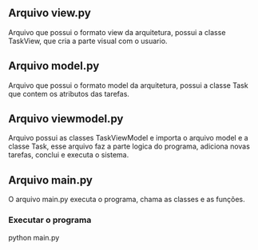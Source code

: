 ## Arquivo view.py

Arquivo que possui o formato view da arquitetura,
 possui a classe TaskView, que cria a parte visual com o usuario.

## Arquivo model.py

Arquivo que possui o formato model da arquitetura,
 possui a classe Task que contem os atributos das tarefas.

## Arquivo viewmodel.py
Arquivo possui as classes TaskViewModel e importa o arquivo model e a classe Task, esse arquivo faz a parte logica do programa, adiciona novas tarefas, conclui e executa o sistema.

## Arquivo main.py
O arquivo main.py executa o programa, chama as classes e as funções.

### Executar o programa
python main.py